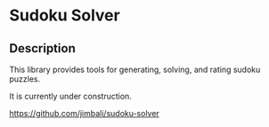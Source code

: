 # Sudoku Solver

## Description

This library provides tools for generating, solving, and rating sudoku puzzles.

It is currently under construction.

https://github.com/jimbali/sudoku-solver